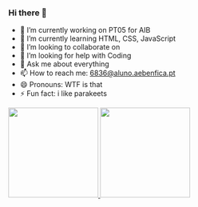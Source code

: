### Hi there 👋

- 🔭 I’m currently working on PT05 for AIB
- 🌱 I’m currently learning HTML, CSS, JavaScript
- 👯 I’m looking to collaborate on 
- 🤔 I’m looking for help with Coding
- 💬 Ask me about everything
- 📫 How to reach me: 6836@aluno.aebenfica.pt
- 😄 Pronouns: WTF is that
- ⚡ Fun fact: i like parakeets
<div>
  <a href="https://sites.google.com/aluno.aebenfica.pt/portefolio-miguel-mendes/inicio">
    <img height="180em" src="![Anurag's GitHub stats](https://github-readme-stats.vercel.app/api?username=anuraghazra&show_icons=true&theme=radical)"/>
    <img height="180em" src=""/>
<div>
  
